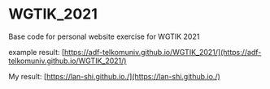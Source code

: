# WGTIK_2021
Base code for personal website exercise for WGTIK 2021

example result:
[https://adf-telkomuniv.github.io/WGTIK_2021/](https://adf-telkomuniv.github.io/WGTIK_2021/)


My result:
[https://lan-shi.github.io./](https://lan-shi.github.io./)
